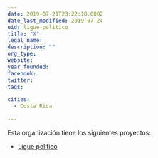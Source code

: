 ```yaml
---
date: 2019-07-21T23:22:18.000Z
date_last_modified: 2019-07-24
uid: ligue-politico
title: "X"
legal_name: 
description: ""
org_type: 
website: 
year_founded: 
facebook: 
twitter: 
tags:

cities: 
  - Costa Rica

---
```


Esta organización tiene los siguientes proyectos:

- [Ligue político](/i/ligue-politico.html)
